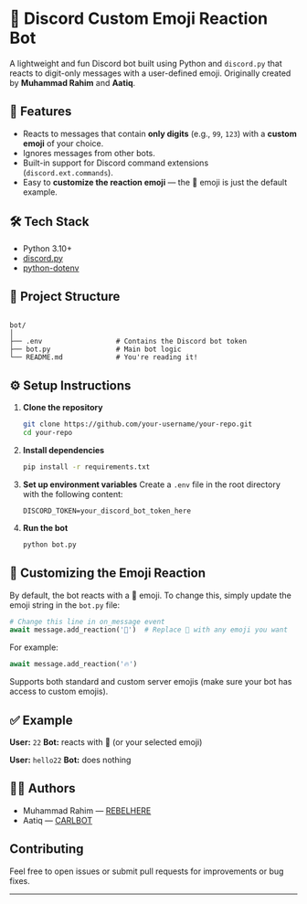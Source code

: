 
# 🐐 Discord Custom Emoji Reaction Bot

A lightweight and fun Discord bot built using Python and `discord.py` that reacts to digit-only messages with a user-defined emoji. Originally created by **Muhammad Rahim** and **Aatiq**.

## 🚀 Features

- Reacts to messages that contain **only digits** (e.g., `99`, `123`) with a **custom emoji** of your choice.
- Ignores messages from other bots.
- Built-in support for Discord command extensions (`discord.ext.commands`).
- Easy to **customize the reaction emoji** — the 🐐 emoji is just the default example.

## 🛠️ Tech Stack

- Python 3.10+
- [discord.py](https://github.com/Rapptz/discord.py)
- [python-dotenv](https://pypi.org/project/python-dotenv/)

## 📁 Project Structure

```

bot/
│
├── .env                  # Contains the Discord bot token
├── bot.py                # Main bot logic
└── README.md             # You're reading it!

````

## ⚙️ Setup Instructions

1. **Clone the repository**  
   ```bash
   git clone https://github.com/your-username/your-repo.git
   cd your-repo


2. **Install dependencies**

   ```bash
   pip install -r requirements.txt
   ```

3. **Set up environment variables**
   Create a `.env` file in the root directory with the following content:

   ```env
   DISCORD_TOKEN=your_discord_bot_token_here
   ```

4. **Run the bot**

   ```bash
   python bot.py
   ```

## 🎨 Customizing the Emoji Reaction

By default, the bot reacts with a 🐐 emoji.
To change this, simply update the emoji string in the `bot.py` file:

```python
# Change this line in on_message event
await message.add_reaction('🐐')  # Replace 🐐 with any emoji you want
```

For example:

```python
await message.add_reaction('🔥')
```

Supports both standard and custom server emojis (make sure your bot has access to custom emojis).

## ✅ Example

**User:** `22`
**Bot:** reacts with 🐐 (or your selected emoji)

**User:** `hello22`
**Bot:** does nothing


## 👨‍💻 Authors

* Muhammad Rahim — [REBELHERE](https://github.com/Rebelhere)
* Aatiq — [CARLBOT](https://github.com/aatiqqq)

## Contributing
Feel free to open issues or submit pull requests for improvements or bug fixes.

---

